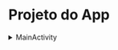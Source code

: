 # Projeto do App

<details>
<summary>MainActivity</summary>
  <Login>
    < RA >
      < Tela 1: Frente do RA com informações do aluno + foto >
      < Tela 2: Fundo do RA -> QR code p/ autentificação >
    < Saldo >
      < Tela 1: Informações do RU >
  </Login>
  < Autentificador >
    <Tela 1: Leitor de QR code >
      < Após validação: Abrir Tela 1 do RA >
</details>
